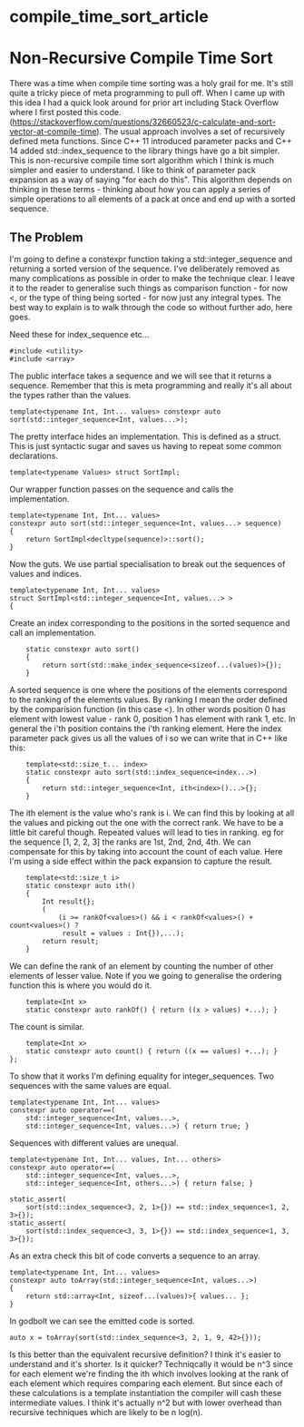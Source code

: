 # compile_time_sort_article

# Non-Recursive Compile Time Sort

There was a time when compile time sorting was a holy grail for
me. It's still quite a tricky piece of meta programming to pull
off. When I came up with this idea I had a quick look around for prior
art including Stack Overflow where I first posted this
code. (https://stackoverflow.com/questions/32660523/c-calculate-and-sort-vector-at-compile-time). The
usual approach involves a set of recursively defined meta
functions. Since C++ 11 introduced parameter packs and C++ 14 added
std::index_sequence to the library things have go a bit simpler. This
is non-recursive compile time sort algorithm which I think is much
simpler and easier to understand. I like to think of parameter pack
expansion as a way of saying "for each do this". This algorithm
depends on thinking in these terms - thinking about how you can apply
a series of simple operations to all elements of a pack at once and
end up with a sorted sequence.

## The Problem

I'm going to define a constexpr function taking a
std::integer_sequence and returning a sorted version of the
sequence. I've deliberately removed as many complications as possible
in order to make the technique clear. I leave it to the reader to
generalise such things as comparison function - for now <, or the type
of thing being sorted - for now just any integral types.
The best way to explain is to walk through the code so without further
ado, here goes.

Need these for index_sequence etc...

    #include <utility>
    #include <array>

The public interface takes a sequence and we will see that it returns
a sequence. Remember that this is meta programming and really it's all
about the types rather than the values.

    template<typename Int, Int... values> constexpr auto
    sort(std::integer_sequence<Int, values...>);

The pretty interface hides an implementation. This is defined as a
struct. This is just syntactic sugar and saves us having to repeat
some common declarations.

    template<typename Values> struct SortImpl;

Our wrapper function passes on the sequence and calls the implementation.

    template<typename Int, Int... values>
    constexpr auto sort(std::integer_sequence<Int, values...> sequence)
    {
        return SortImpl<decltype(sequence)>::sort();
    }

Now the guts. We use partial specialisation to break out the sequences
of values and indices.

    template<typename Int, Int... values>
    struct SortImpl<std::integer_sequence<Int, values...> >
    {
Create an index corresponding to the positions in the sorted sequence and call an implementation.

        static constexpr auto sort()
        {
            return sort(std::make_index_sequence<sizeof...(values)>{});
        }
A sorted sequence is one where the positions of the elements correspond to the ranking of the elements values. By ranking I mean the order defined by the comparision function (in this case <). In other words position 0 has element with lowest value - rank 0, position 1 has element with rank 1, etc. In general the i'th position contains the i'th ranking element. Here the index parameter pack gives us all the values of i so we can write that in C++ like this:
```
    template<std::size_t... index>
    static constexpr auto sort(std::index_sequence<index...>)
    {
        return std::integer_sequence<Int, ith<index>()...>{};
    }
```

The ith element is the value who's rank is i. We can find this by
looking at all the values and picking out the one with the correct
rank. We have to be a little bit careful though. Repeated values will
lead to ties in ranking. eg for the sequence [1, 2, 2, 3] the ranks
are 1st, 2nd, 2nd, 4th. We can compensate for this by taking into
account the count of each value. Here I'm using a side effect within
the pack expansion to capture the result.


```
    template<std::size_t i>
    static constexpr auto ith()
    {
        Int result{};
        (
            (i >= rankOf<values>() && i < rankOf<values>() + count<values>() ? 
             result = values : Int{}),...);
        return result;
    }
```    

We can define the rank of an element by counting the number of
other elements of lesser value. Note if you we going to
generalise the ordering function this is where you would do it.

```
    template<Int x>
    static constexpr auto rankOf() { return ((x > values) +...); }
```    
The count is similar.
```
    template<Int x>
    static constexpr auto count() { return ((x == values) +...); }
};
```
To show that it works I'm defining equality for integer_sequences. Two
sequences with the same values are equal.
```
template<typename Int, Int... values>
constexpr auto operator==(
    std::integer_sequence<Int, values...>, 
    std::integer_sequence<Int, values...>) { return true; }
```
Sequences with different values are unequal.
```
template<typename Int, Int... values, Int... others>
constexpr auto operator==(
    std::integer_sequence<Int, values...>, 
    std::integer_sequence<Int, others...>) { return false; }

static_assert(
    sort(std::index_sequence<3, 2, 1>{}) == std::index_sequence<1, 2, 3>{});
static_assert(
    sort(std::index_sequence<3, 3, 1>{}) == std::index_sequence<1, 3, 3>{});
```
As an extra check this bit of code converts a sequence to an array.
```
template<typename Int, Int... values>
constexpr auto toArray(std::integer_sequence<Int, values...>)
{
    return std::array<Int, sizeof...(values)>{ values... };
}
```
In godbolt we can see the emitted code is sorted.
```
auto x = toArray(sort(std::index_sequence<3, 2, 1, 9, 42>{}));
```
Is this better than the equivalent recursive definition? I think it's
easier to understand and it's shorter. Is it quicker? Techniqcally it
would be n^3 since for each element we're finding the ith which
involves looking at the rank of each element which requires comparing
each element. But since each of these calculations is a template
instantiation the compiler will cash these intermediate values. I
think it's actually n^2 but with lower overhead than recursive
techniques which are likely to be n log(n).
